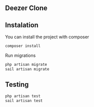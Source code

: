 ## Deezer Clone

## Instalation

You can install the project with composer

```bash
composer install
```

Run migrations

```bash
php artisan migrate
sail artisan migrate
```

## Testing

```sh
php artisan test
sail artisan test
```
